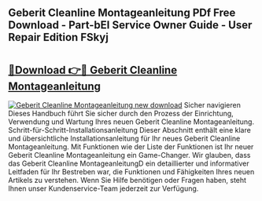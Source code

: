 ## Geberit Cleanline Montageanleitung PDf Free Download - Part-bEI Service Owner Guide - User Repair Edition FSkyj

# <h2><a href="http://df7nyrt.blite.top/?on=Geberit+Cleanline+Montageanleitung">🔗Download 👉🔴 Geberit Cleanline Montageanleitung</a></h2>

[![Geberit Cleanline Montageanleitung new download](https://i.imgur.com/lujVjoI.png)](http://df7nyrt.blite.top/?on=Geberit+Cleanline+Montageanleitung)
Sicher navigieren Dieses Handbuch führt Sie sicher durch den Prozess der Einrichtung, Verwendung und Wartung Ihres neuen Geberit Cleanline Montageanleitung. Schritt-für-Schritt-Installationsanleitung Dieser Abschnitt enthält eine klare und übersichtliche Installationsanleitung für Ihr neues Geberit Cleanline Montageanleitung. Mit Funktionen wie der Liste der Funktionen ist Ihr neuer Geberit Cleanline Montageanleitung ein Game-Changer. Wir glauben, dass das Geberit Cleanline MontageanleitungD ein detaillierter und informativer Leitfaden für Ihr Bestreben war, die Funktionen und Fähigkeiten Ihres neuen Artikels zu verstehen. Wenn Sie Hilfe benötigen oder Fragen haben, steht Ihnen unser Kundenservice-Team jederzeit zur Verfügung.
